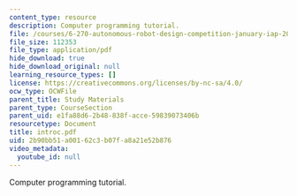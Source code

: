 ```yaml
---
content_type: resource
description: Computer programming tutorial.
file: /courses/6-270-autonomous-robot-design-competition-january-iap-2005/2b90bb51a00162c3b07fa8a21e52b876_introc.pdf
file_size: 112353
file_type: application/pdf
hide_download: true
hide_download_original: null
learning_resource_types: []
license: https://creativecommons.org/licenses/by-nc-sa/4.0/
ocw_type: OCWFile
parent_title: Study Materials
parent_type: CourseSection
parent_uid: e1fa88d6-2b48-838f-acce-59839073406b
resourcetype: Document
title: introc.pdf
uid: 2b90bb51-a001-62c3-b07f-a8a21e52b876
video_metadata:
  youtube_id: null
---
```

Computer programming tutorial.